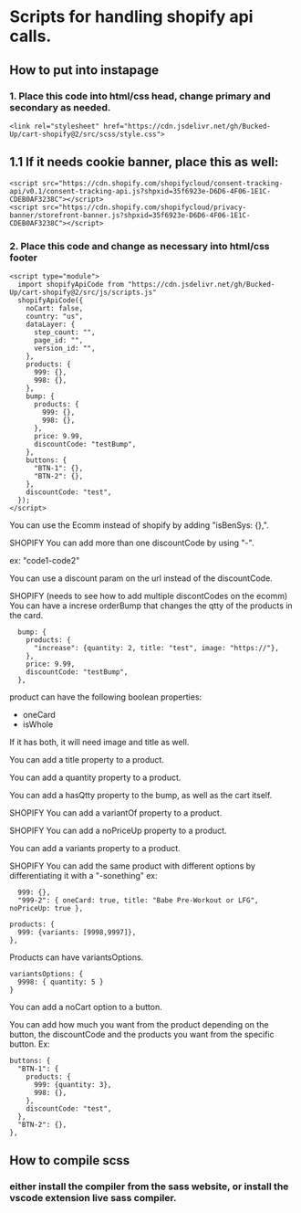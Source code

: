 # Scripts for handling shopify api calls.

## How to put into instapage

### 1. Place this code into html/css head, change primary and secondary as needed.

```
<link rel="stylesheet" href="https://cdn.jsdelivr.net/gh/Bucked-Up/cart-shopify@2/src/scss/style.css">
```

## 1.1 If it needs cookie banner, place this as well:

```
<script src="https://cdn.shopify.com/shopifycloud/consent-tracking-api/v0.1/consent-tracking-api.js?shpxid=35f6923e-D6D6-4F06-1E1C-CDEB0AF3238C"></script>
<script src="https://cdn.shopify.com/shopifycloud/privacy-banner/storefront-banner.js?shpxid=35f6923e-D6D6-4F06-1E1C-CDEB0AF3238C"></script>

```

### 2. Place this code and change as necessary into html/css footer

```
<script type="module">
  import shopifyApiCode from "https://cdn.jsdelivr.net/gh/Bucked-Up/cart-shopify@2/src/js/scripts.js"
  shopifyApiCode({
    noCart: false,
    country: "us",
    dataLayer: {
      step_count: "",
      page_id: "",
      version_id: "",
    },
    products: {
      999: {},
      998: {},
    },
    bump: {
      products: {
        999: {},
        998: {},
      },
      price: 9.99,
      discountCode: "testBump",
    },
    buttons: {
      "BTN-1": {},
      "BTN-2": {},
    },
    discountCode: "test",
  });
</script>
```

You can use the Ecomm instead of shopify by adding "isBenSys: {},".

SHOPIFY You can add more than one discountCode by using "-".

ex: "code1-code2"

You can use a discount param on the url instead of the discountCode.

SHOPIFY (needs to see how to add multiple discontCodes on the ecomm) You can have a increse orderBump that changes the qtty of the products in the card.

```
  bump: {
    products: {
      "increase": {quantity: 2, title: "test", image: "https://"},
    },
    price: 9.99,
    discountCode: "testBump",
  },
```

product can have the following boolean properties:

- oneCard
- isWhole

If it has both, it will need image and title as well.

You can add a title property to a product.

You can add a quantity property to a product.

You can add a hasQtty property to the bump, as well as the cart itself.

SHOPIFY You can add a variantOf property to a product.

SHOPIFY You can add a noPriceUp property to a product.

You can add a variants property to a product.

SHOPIFY You can add the same product with different options by differentiating it with a "-sonething"
ex:
```
  999: {},
  "999-2": { oneCard: true, title: "Babe Pre-Workout or LFG", noPriceUp: true },
```

```
products: {
  999: {variants: [9998,9997]},
},
```

Products can have variantsOptions.

```
variantsOptions: {
  9998: { quantity: 5 }
}
```

You can add a noCart option to a button.

You can add how much you want from the product depending on the button, the discountCode and the products you want from the specific button. Ex:

```
buttons: {
  "BTN-1": {
    products: {
      999: {quantity: 3},
      998: {},
    },
    discountCode: "test",
  },
  "BTN-2": {},
},
```

## How to compile scss

### either install the compiler from the sass website, or install the vscode extension live sass compiler.
